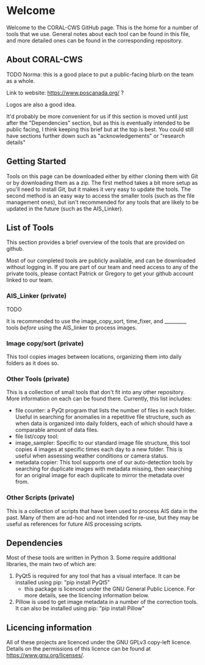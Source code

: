 # Welcome
Welcome to the CORAL-CWS GitHub page. This is the home for a number of tools that we use. General notes about each tool can be found in this file, and more detailed ones can be found in the corresponding repository.

## About CORAL-CWS

TODO Norma: this is a good place to put a public-facing blurb on the team as a whole.

Link to website: https://www.poscanada.org/ ?

Logos are also a good idea.

It'd probably be more convenient for us if this section is moved until just after the "Dependencies" section, but as this is eventually intended to be public facing, I think keeping this brief but at the top is best. You could still have sections further down such as "acknowledgements" or "research details"

## Getting Started
Tools on this page can be downloaded either by either cloning them with Git or by downloading them as a zip. The first method takes a bit more setup as you'll need to install Git, but it makes it very easy to update the tools. The second method is an easy way to access the smaller tools (such as the file management ones), but isn't recommended for any tools that are likely to be updated in the future (such as the AIS_Linker).

## List of Tools
This section provides a brief overview of the tools that are provided on github.

Most of our completed tools are publicly available, and can be downloaded without logging in. If you are part of our team and need access to any of the private tools, please contact Patrick or Gregory to get your github account linked to our team.

### AIS_Linker (private)
TODO

It is recommended to use the image_copy_sort, time_fixer, and _________ tools *before* using the AIS_linker to process images.

### Image copy/sort (private)
This tool copies images between locations, organizing them into daily folders as it does so.

### Other Tools (private)
This is a collection of small tools that don't fit into any other repository. More information on each can be found there. Currently, this list includes:
 * file counter: a PyQt program that lists the number of files in each folder. Useful in searching for anomalies in a repetitive file structure, such as when data is organized into daily folders, each of which should have a comparable amount of data files.
 * file list/copy tool:
 * image_sampler: Specific to our standard image file structure, this tool copies 4 images at specific times each day to a new folder. This is useful when assessing weather conditions or camera status.
 * metadata copier: This tool supports one of our auto-detection tools by searching for duplicate images with metadata missing, then searching for an original image for each duplicate to mirror the metadata over from.

### Other Scripts (private)
This is a collection of scripts that have been used to process AIS data in the past. Many of them are ad-hoc and not intended for re-use, but they may be useful as references for future AIS processing scripts.

## Dependencies
Most of these tools are written in Python 3. Some require additional libraries, the main two of which are:
1. PyQt5 is required for any tool that has a visual interface. It can be installed using pip: "pip install PyQt5"
    - this package is licenced under the GNU General Public Licence. For more details, see the licencing information below.
2. Pillow is used to get image metadata in a number of the correction tools. It can also be installed using pip: "pip install Pillow"

## Licencing information
All of these projects are licenced under the GNU GPLv3 copy-left licence. Details on the permissions of this licence can be found at <https://www.gnu.org/licenses/>.
